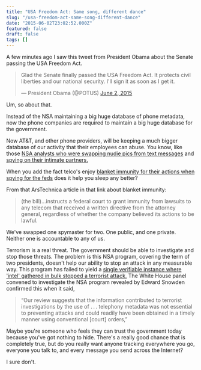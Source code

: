 ```yaml
---
title: "USA Freedom Act: Same song, different dance"
slug: "/usa-freedom-act-same-song-different-dance"
date: "2015-06-02T23:02:52.000Z"
featured: false
draft: false
tags: []
---
```


A few minutes ago I saw this tweet from President Obama about the Senate passing the USA Freedom Act.

<blockquote class="twitter-tweet" lang="en"><p lang="en" dir="ltr">Glad the Senate finally passed the USA Freedom Act. It protects civil liberties and our national security. I&#39;ll sign it as soon as I get it.</p>&mdash; President Obama (@POTUS) <a href="https://twitter.com/POTUS/status/605841647193030657">June 2, 2015</a></blockquote>
<script async src="//platform.twitter.com/widgets.js" charset="utf-8"></script>

Um, so about that.

Instead of the NSA maintaining a big huge database of phone metadata, now the phone companies are required to maintain a big huge database for the government.  

Now AT&T, and other phone providers, will be keeping a much bigger database of our activity that their employees can abuse. You know, like those [NSA analysts who were swapping nudie pics from text messages](http://www.nytimes.com/2014/07/21/us/politics/edward-snowden-at-nsa-sexually-explicit-photos-often-shared.html) and [spying on their intimate partners.](http://www.cnn.com/2013/09/27/politics/nsa-snooping/)

When you add the fact telco's enjoy [blanket immunity for their actions when spying for the feds](http://arstechnica.com/tech-policy/2008/06/congress-pats-itself-on-back-as-it-caves-on-telecom-immunity/) does it help you sleep any better?

From that ArsTechnica article in that link about blanket immunity:
>(the bill)...instructs a federal court to grant immunity from lawsuits to any telecom that received a written directive from the attorney general, regardless of whether the company believed its actions to be lawful.

We've swapped one spymaster for two. One public, and one private. Neither one is accountable to any of us. 

Terrorism is a real threat. The government should be able to investigate and stop those threats. The problem is this NSA program, covering the term of two presidents, doesn't help our ability to stop an attack in any measurable way. This program has failed to yield a [single verifiable instance where 'intel' gathered in bulk stopped a terrorist attack.](http://www.washingtonpost.com/world/national-security/nsa-shouldnt-keep-phone-database-review-board-recommends/2013/12/18/f44fe7c0-67fd-11e3-a0b9-249bbb34602c_story.html) The White House panel convened to investigate the NSA program revealed by Edward Snowden confirmed this when it said,

>“Our review suggests that the information contributed to terrorist investigations by the use of . . . telephony metadata was not essential to preventing attacks and could readily have been obtained in a timely manner using conventional [court] orders,”

Maybe you're someone who feels they can trust the government today because you've got nothing to hide. There's a really good chance that is completely true, but do you really want anyone tracking everywhere you go, everyone you talk to, and every message you send across the Internet? 

I sure don't.